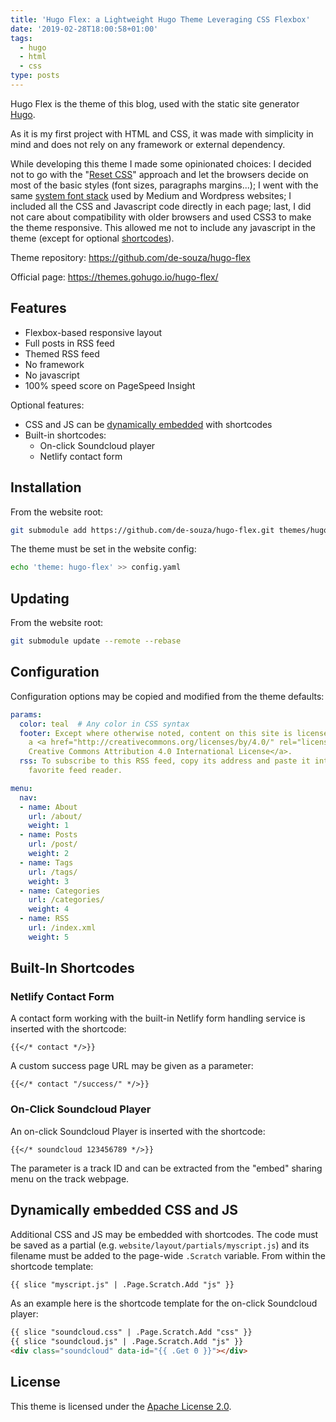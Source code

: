 ```yaml
---
title: 'Hugo Flex: a Lightweight Hugo Theme Leveraging CSS Flexbox'
date: '2019-02-28T18:00:58+01:00'
tags:
  - hugo
  - html
  - css
type: posts
---
```

Hugo Flex is the theme of this blog, used with the static site generator [Hugo](https://gohugo.io/).

As it is my first project with HTML and CSS, it was made with simplicity in mind and does not rely on any framework or external dependency.

While developing this theme I made some opinionated choices: I decided not to go with the "[Reset CSS](https://meyerweb.com/eric/tools/css/reset/)" approach and let the browsers decide on most of the basic styles (font sizes, paragraphs margins...); I went with the same [system font stack](https://css-tricks.com/snippets/css/system-font-stack/) used by Medium and Wordpress websites; I included all the CSS and Javascript code directly in each page; last, I did not care about compatibility with older browsers and used CSS3 to make the theme responsive. This allowed me not to include any javascript in the theme (except for optional [shortcodes](https://gohugo.io/content-management/shortcodes/)).

Theme repository: https://github.com/de-souza/hugo-flex

Official page: https://themes.gohugo.io/hugo-flex/

## Features

* Flexbox-based responsive layout
* Full posts in RSS feed
* Themed RSS feed
* No framework
* No javascript
* 100% speed score on PageSpeed Insight

Optional features:

* CSS and JS can be [dynamically embedded](#dynamically-embedded-css-and-js) with shortcodes
* Built-in shortcodes:
  * On-click Soundcloud player
  * Netlify contact form

## Installation

From the website root:

```bash
git submodule add https://github.com/de-souza/hugo-flex.git themes/hugo-flex
```

The theme must be set in the website config:

```bash
echo 'theme: hugo-flex' >> config.yaml
```

## Updating

From the website root:

```bash
git submodule update --remote --rebase
```

## Configuration

Configuration options may be copied and modified from the theme defaults:

```yaml
params:
  color: teal  # Any color in CSS syntax
  footer: Except where otherwise noted, content on this site is licensed under
    a <a href="http://creativecommons.org/licenses/by/4.0/" rel="license">
    Creative Commons Attribution 4.0 International License</a>.
  rss: To subscribe to this RSS feed, copy its address and paste it into your
    favorite feed reader.

menu:
  nav:
  - name: About
    url: /about/
    weight: 1
  - name: Posts
    url: /post/
    weight: 2
  - name: Tags
    url: /tags/
    weight: 3
  - name: Categories
    url: /categories/
    weight: 4
  - name: RSS
    url: /index.xml
    weight: 5
```

## Built-In Shortcodes

### Netlify Contact Form

A contact form working with the built-in Netlify form handling service is inserted with the shortcode:

```
{{</* contact */>}}
```

A custom success page URL may be given as a parameter:

```
{{</* contact "/success/" */>}}
```

### On-Click Soundcloud Player

An on-click Soundcloud Player is inserted with the shortcode:

```
{{</* soundcloud 123456789 */>}}
```

The parameter is a track ID and can be extracted from the "embed" sharing menu on the track webpage.

## Dynamically embedded CSS and JS

Additional CSS and JS may be embedded with shortcodes. The code must be saved as a partial (e.g. `website/layout/partials/myscript.js`) and its filename must be added to the page-wide `.Scratch` variable. From within the shortcode template:

```html
{{ slice "myscript.js" | .Page.Scratch.Add "js" }}
```

As an example here is the shortcode template for the on-click Soundcloud player:

```html
{{ slice "soundcloud.css" | .Page.Scratch.Add "css" }}
{{ slice "soundcloud.js" | .Page.Scratch.Add "js" }}
<div class="soundcloud" data-id="{{ .Get 0 }}"></div>
```

## License

This theme is licensed under the [Apache License 2.0](https://github.com/de-souza/hugo-flex/blob/master/LICENSE).

